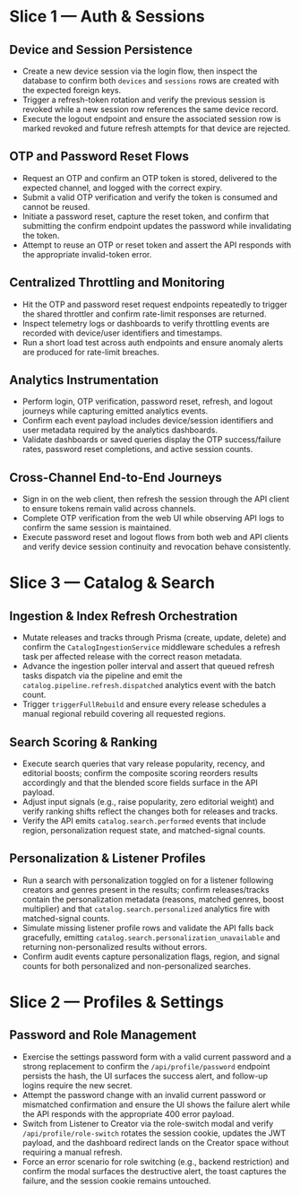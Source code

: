 # Slice 1 — Auth & Sessions

## Device and Session Persistence
- Create a new device session via the login flow, then inspect the database to confirm both `devices` and `sessions` rows are created with the expected foreign keys.
- Trigger a refresh-token rotation and verify the previous session is revoked while a new session row references the same device record.
- Execute the logout endpoint and ensure the associated session row is marked revoked and future refresh attempts for that device are rejected.

## OTP and Password Reset Flows
- Request an OTP and confirm an OTP token is stored, delivered to the expected channel, and logged with the correct expiry.
- Submit a valid OTP verification and verify the token is consumed and cannot be reused.
- Initiate a password reset, capture the reset token, and confirm that submitting the confirm endpoint updates the password while invalidating the token.
- Attempt to reuse an OTP or reset token and assert the API responds with the appropriate invalid-token error.

## Centralized Throttling and Monitoring
- Hit the OTP and password reset request endpoints repeatedly to trigger the shared throttler and confirm rate-limit responses are returned.
- Inspect telemetry logs or dashboards to verify throttling events are recorded with device/user identifiers and timestamps.
- Run a short load test across auth endpoints and ensure anomaly alerts are produced for rate-limit breaches.

## Analytics Instrumentation
- Perform login, OTP verification, password reset, refresh, and logout journeys while capturing emitted analytics events.
- Confirm each event payload includes device/session identifiers and user metadata required by the analytics dashboards.
- Validate dashboards or saved queries display the OTP success/failure rates, password reset completions, and active session counts.

## Cross-Channel End-to-End Journeys
- Sign in on the web client, then refresh the session through the API client to ensure tokens remain valid across channels.
- Complete OTP verification from the web UI while observing API logs to confirm the same session is maintained.
- Execute password reset and logout flows from both web and API clients and verify device session continuity and revocation behave consistently.

# Slice 3 — Catalog & Search

## Ingestion & Index Refresh Orchestration
- Mutate releases and tracks through Prisma (create, update, delete) and confirm the `CatalogIngestionService` middleware schedules a refresh task per affected release with the correct reason metadata.
- Advance the ingestion poller interval and assert that queued refresh tasks dispatch via the pipeline and emit the `catalog.pipeline.refresh.dispatched` analytics event with the batch count.
- Trigger `triggerFullRebuild` and ensure every release schedules a manual regional rebuild covering all requested regions.

## Search Scoring & Ranking
- Execute search queries that vary release popularity, recency, and editorial boosts; confirm the composite scoring reorders results accordingly and that the blended score fields surface in the API payload.
- Adjust input signals (e.g., raise popularity, zero editorial weight) and verify ranking shifts reflect the changes both for releases and tracks.
- Verify the API emits `catalog.search.performed` events that include region, personalization request state, and matched-signal counts.

## Personalization & Listener Profiles
- Run a search with personalization toggled on for a listener following creators and genres present in the results; confirm releases/tracks contain the personalization metadata (reasons, matched genres, boost multiplier) and that `catalog.search.personalized` analytics fire with matched-signal counts.
- Simulate missing listener profile rows and validate the API falls back gracefully, emitting `catalog.search.personalization_unavailable` and returning non-personalized results without errors.
- Confirm audit events capture personalization flags, region, and signal counts for both personalized and non-personalized searches.

# Slice 2 — Profiles & Settings

## Password and Role Management
- Exercise the settings password form with a valid current password and a strong replacement to confirm the `/api/profile/password` endpoint persists the hash, the UI surfaces the success alert, and follow-up logins require the new secret.
- Attempt the password change with an invalid current password or mismatched confirmation and ensure the UI shows the failure alert while the API responds with the appropriate 400 error payload.
- Switch from Listener to Creator via the role-switch modal and verify `/api/profile/role-switch` rotates the session cookie, updates the JWT payload, and the dashboard redirect lands on the Creator space without requiring a manual refresh.
- Force an error scenario for role switching (e.g., backend restriction) and confirm the modal surfaces the destructive alert, the toast captures the failure, and the session cookie remains untouched.
